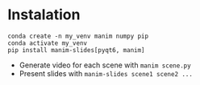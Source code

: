 # Instalation
```
conda create -n my_venv manim numpy pip
conda activate my_venv
pip install manim-slides[pyqt6, manim]
```
- Generate video for each scene with `manim scene.py`
- Present slides with `manim-slides scene1 scene2 ...`
